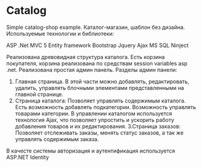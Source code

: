 # Catalog
Simple catalog-shop example.
Каталог-магазин, шаблон без дизайна.
Используемые технологии  и библиотеки:

ASP .Net MVC 5
Entity framework
Bootstrap
Jquery
Ajax
MS SQL
Ninject

Реализована древовидная структура каталога.
Есть корзина покупателя, корзина реализована по средствам session variables asp .net.
Реализована простая админ панель.
 Разделы админ панели:
 1. Главная страница.
 В этой части можно добавлять, редактировать, удалить, управлять блочными элементами представленными на главной странице.
 2. Страница каталога:
 Позволяет управлять содержимым каталога.
 Есть возможность добавлять подкатегории.
 Возможность управлять товарами категории.
 В управлении каталогом используется технология Ajax, что позволяет упростить и  ускорить работу добавления товаров и их редактирования.
 3.Страница заказов:
 Позволяет отслеживать заказы, менять статус заказов, а так же управлять содержимым заказа.
 
В качесте системы авторизация и аутентификация используется ASP.NET Identity

 
 

